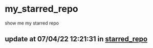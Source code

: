 # my_starred_repo
show me my starred repo

update at 07/04/22 12:21:31 in [starred_repo](./index.html)
---

